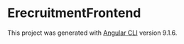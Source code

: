 # ErecruitmentFrontend

This project was generated with [Angular CLI](https://github.com/angular/angular-cli) version 9.1.6.
